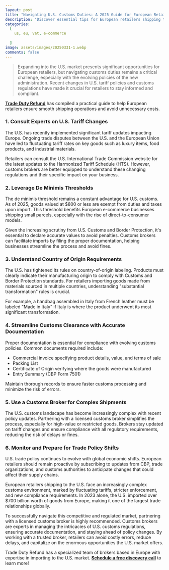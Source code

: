 ```yaml
---
layout: post
title: "Navigating U.S. Customs Duties: A 2025 Guide for European Retailers"
description: "Discover essential tips for European retailers shipping to the U.S., including customs duty drawback, de minimis thresholds, and expert advice for cross-border trade."
categories:
  [
    us, eu, vat, e-commerce
    
  ]
image: assets/images/20250331-1.webp
comments: false
---
```


> Expanding into the U.S. market presents significant opportunities for European retailers, but navigating customs duties remains a critical challenge, especially with the evolving policies of the new administration. Recent changes in U.S. tariff policies and customs regulations have made it crucial for retailers to stay informed and compliant.

[**Trade Duty Refund**](https://tradedutyrefund.com?utm_source=Blog&utm_medium=Link&utm_campaign=20250331Article) has compiled a practical guide to help European retailers ensure smooth shipping operations and avoid unnecessary costs.

### 1. Consult Experts on U.S. Tariff Changes

The U.S. has recently implemented significant tariff updates impacting Europe. Ongoing trade disputes between the U.S. and the European Union have led to fluctuating tariff rates on key goods such as luxury items, food products, and industrial materials.

Retailers can consult the U.S. International Trade Commission website for the latest updates to the Harmonized Tariff Schedule (HTS). However, customs brokers are better equipped to understand these changing regulations and their specific impact on your business.

### 2. Leverage De Minimis Thresholds

The de minimis threshold remains a constant advantage for U.S. customs. As of 2025, goods valued at $800 or less are exempt from duties and taxes upon import. This threshold benefits European e-commerce businesses shipping small parcels, especially with the rise of direct-to-consumer models.

Given the increasing scrutiny from U.S. Customs and Border Protection, it's essential to declare accurate values to avoid penalties. Customs brokers can facilitate imports by filing the proper documentation, helping businesses streamline the process and avoid fines.

### 3. Understand Country of Origin Requirements

The U.S. has tightened its rules on country-of-origin labeling. Products must clearly indicate their manufacturing origin to comply with Customs and Border Protection standards. For retailers importing goods made from materials sourced in multiple countries, understanding "substantial transformation" rules is crucial.

For example, a handbag assembled in Italy from French leather must be labeled "Made in Italy" if Italy is where the product underwent its most significant transformation.

### 4. Streamline Customs Clearance with Accurate Documentation

Proper documentation is essential for compliance with evolving customs policies. Common documents required include:

- Commercial invoice specifying product details, value, and terms of sale
- Packing List
- Certificate of Origin verifying where the goods were manufactured
- Entry Summary (CBP Form 7501)

Maintain thorough records to ensure faster customs processing and minimize the risk of errors.

### 5. Use a Customs Broker for Complex Shipments

The U.S. customs landscape has become increasingly complex with recent policy updates. Partnering with a licensed customs broker simplifies the process, especially for high-value or restricted goods. Brokers stay updated on tariff changes and ensure compliance with all regulatory requirements, reducing the risk of delays or fines.

### 6. Monitor and Prepare for Trade Policy Shifts

U.S. trade policy continues to evolve with global economic shifts. European retailers should remain proactive by subscribing to updates from CBP, trade organizations, and customs authorities to anticipate changes that could affect their supply chains.

European retailers shipping to the U.S. face an increasingly complex customs environment, marked by fluctuating tariffs, stricter enforcement, and new compliance requirements. In 2023 alone, the U.S. imported over $700 billion worth of goods from Europe, making it one of the largest trade relationships globally.

To successfully navigate this competitive and regulated market, partnering with a licensed customs broker is highly recommended. Customs brokers are experts in managing the intricacies of U.S. customs regulations, ensuring accurate documentation, and staying ahead of policy changes. By working with a trusted broker, retailers can avoid costly errors, reduce delays, and capitalize on the enormous opportunities the U.S. market offers.

Trade Duty Refund has a specialized team of brokers based in Europe with expertise in importing to the U.S. market. [**Schedule a free discovery call**](https://tradedutyrefund.com/make-an-appointment.html?utm_source=Blog&utm_medium=Link&utm_campaign=20250331Article) to learn more!
